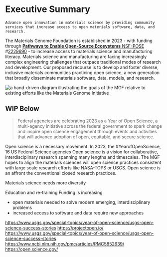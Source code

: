 # Executive Summary

```{admonition} MGF Vision
Advance open innovation in materials science by providing community services that increase access to open materials software, data, and research.
```

The Materials Genome Foundation is established in 2023 - with funding through [__Pathways to Enable Open-Source Ecosystems__ NSF-<abbr title="Pathways to Enable Open-Source Ecosystems">POSE</abbr>][POSE] #[2229690][2229690] - to increase access to materials science and manufacturing literacy.
Materials science and manufacturing are facing increasingly complex engineering challenges that outpace traditional modes of research and development. Our proposed recourse is to develop and foster diverse, inclusive materials communities practicing open science, a new generation that broadly disseminate materials software, data, models, and research.

![](images/mgf-overview.png "a hand-driven diagram illustrating the goals of the MGF relative to existing efforts like the Materials Genome Initiative")


## WIP Below

> Federal agencies are celebrating 2023 as a Year of Open Science, a multi-agency initiative across the federal government to spark change and inspire open science engagement through events and activities that will advance adoption of open, equitable, and secure science.

Open science is a necessary movement. In 2023, the #YearofOpenScience, 16 US Federal Science agencies 
Open science is a vision for collaborative, interdisciplinary research spanning many lengths and timescales. The MGF hopes to align the materials sciences will open science practices consistent with large scale research efforts like NASA-TOPS or USGS. Open science is an affront the conventional closed research practices. 

Materials science needs more diversity

Education and re-training
Funding is increasing
 


* open materials needed to solve modern emerging, interdisciplinary problems
* increased access to software and data require new approaches




[POSE]: https://www.nsf.gov/pubs/2022/nsf22572/nsf22572.htm
[2229690]: https://www.nsf.gov/awardsearch/showAward?AWD_ID=2229690 "A Path to Sustaining a New Open-Source Ecosystem for Materials Science"

https://www.usgs.gov/special-topics/year-of-open-science/usgs-open-science-success-stories
https://projectopen.io/
https://www.usgs.gov/special-topics/year-of-open-science/usgs-open-science-success-stories
https://www.ncbi.nlm.nih.gov/pmc/articles/PMC5852639/
https://open.science.gov/